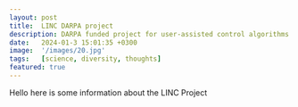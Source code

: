 ```yaml
---
layout: post
title:  LINC DARPA project
description: DARPA funded project for user-assisted control algorithms
date:   2024-01-3 15:01:35 +0300
image:  '/images/20.jpg'
tags:   [science, diversity, thoughts]
featured: true
---
```


Hello here is some information about the LINC Project
